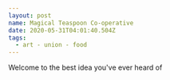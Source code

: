```yaml
---
layout: post
name: Magical Teaspoon Co-operative
date: 2020-05-31T04:01:40.504Z
tags:
  - art - union - food
---
```


Welcome to the best idea you've ever heard of
